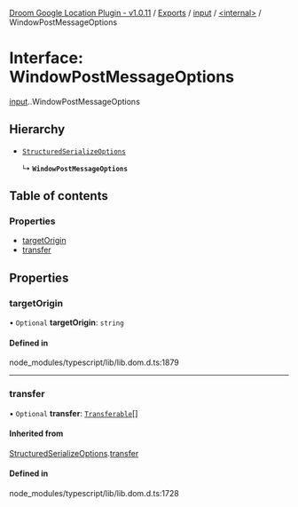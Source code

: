 [Droom Google Location Plugin - v1.0.11](../README.md) / [Exports](../modules.md) / [input](../modules/input.md) / [<internal\>](../modules/input._internal_.md) / WindowPostMessageOptions

# Interface: WindowPostMessageOptions

[input](../modules/input.md).[<internal>](../modules/input._internal_.md).WindowPostMessageOptions

## Hierarchy

- [`StructuredSerializeOptions`](input._internal_.StructuredSerializeOptions.md)

  ↳ **`WindowPostMessageOptions`**

## Table of contents

### Properties

- [targetOrigin](input._internal_.WindowPostMessageOptions.md#targetorigin)
- [transfer](input._internal_.WindowPostMessageOptions.md#transfer)

## Properties

### targetOrigin

• `Optional` **targetOrigin**: `string`

#### Defined in

node_modules/typescript/lib/lib.dom.d.ts:1879

___

### transfer

• `Optional` **transfer**: [`Transferable`](../modules/input._internal_.md#transferable)[]

#### Inherited from

[StructuredSerializeOptions](input._internal_.StructuredSerializeOptions.md).[transfer](input._internal_.StructuredSerializeOptions.md#transfer)

#### Defined in

node_modules/typescript/lib/lib.dom.d.ts:1728
